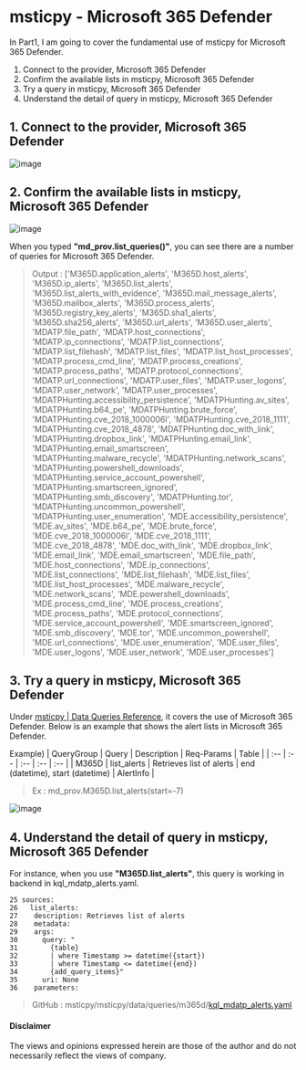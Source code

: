 # msticpy - Microsoft 365 Defender 
In Part1, I am going to cover the fundamental use of msticpy for Microsoft 365 Defender.
1. Connect to the provider, Microsoft 365 Defender
2. Confirm the available lists in msticpy, Microsoft 365 Defender
3. Try a query in msticpy, Microsoft 365 Defender
4. Understand the detail of query in msticpy, Microsoft 365 Defender

## 1. Connect to the provider, Microsoft 365 Defender
![image](https://user-images.githubusercontent.com/120234772/218461249-e3fc945d-4d49-471b-8b04-ea0bc6332d37.png)

## 2. Confirm the available lists in msticpy, Microsoft 365 Defender 
![image](https://user-images.githubusercontent.com/120234772/218461392-97fa287a-94ec-40a0-a229-5d200a963ef4.png)

  When you typed **"md_prov.list_queries()"**, you can see there are a number of queries for Microsoft 365 Defender.
> Output :
['M365D.application_alerts',
 'M365D.host_alerts',
 'M365D.ip_alerts',
 'M365D.list_alerts',
 'M365D.list_alerts_with_evidence',
 'M365D.mail_message_alerts',
 'M365D.mailbox_alerts',
 'M365D.process_alerts',
 'M365D.registry_key_alerts',
 'M365D.sha1_alerts',
 'M365D.sha256_alerts',
 'M365D.url_alerts',
 'M365D.user_alerts',
 'MDATP.file_path',
 'MDATP.host_connections',
 'MDATP.ip_connections',
 'MDATP.list_connections',
 'MDATP.list_filehash',
 'MDATP.list_files',
 'MDATP.list_host_processes',
 'MDATP.process_cmd_line',
 'MDATP.process_creations',
 'MDATP.process_paths',
 'MDATP.protocol_connections',
 'MDATP.url_connections',
 'MDATP.user_files',
 'MDATP.user_logons',
 'MDATP.user_network',
 'MDATP.user_processes',
 'MDATPHunting.accessibility_persistence',
 'MDATPHunting.av_sites',
 'MDATPHunting.b64_pe',
 'MDATPHunting.brute_force',
 'MDATPHunting.cve_2018_1000006l',
 'MDATPHunting.cve_2018_1111',
 'MDATPHunting.cve_2018_4878',
 'MDATPHunting.doc_with_link',
 'MDATPHunting.dropbox_link',
 'MDATPHunting.email_link',
 'MDATPHunting.email_smartscreen',
 'MDATPHunting.malware_recycle',
 'MDATPHunting.network_scans',
 'MDATPHunting.powershell_downloads',
 'MDATPHunting.service_account_powershell',
 'MDATPHunting.smartscreen_ignored',
 'MDATPHunting.smb_discovery',
 'MDATPHunting.tor',
 'MDATPHunting.uncommon_powershell',
 'MDATPHunting.user_enumeration',
 'MDE.accessibility_persistence',
 'MDE.av_sites',
 'MDE.b64_pe',
 'MDE.brute_force',
 'MDE.cve_2018_1000006l',
 'MDE.cve_2018_1111',
 'MDE.cve_2018_4878',
 'MDE.doc_with_link',
 'MDE.dropbox_link',
 'MDE.email_link',
 'MDE.email_smartscreen',
 'MDE.file_path',
 'MDE.host_connections',
 'MDE.ip_connections',
 'MDE.list_connections',
 'MDE.list_filehash',
 'MDE.list_files',
 'MDE.list_host_processes',
 'MDE.malware_recycle',
 'MDE.network_scans',
 'MDE.powershell_downloads',
 'MDE.process_cmd_line',
 'MDE.process_creations',
 'MDE.process_paths',
 'MDE.protocol_connections',
 'MDE.service_account_powershell',
 'MDE.smartscreen_ignored',
 'MDE.smb_discovery',
 'MDE.tor',
 'MDE.uncommon_powershell',
 'MDE.url_connections',
 'MDE.user_enumeration',
 'MDE.user_files',
 'MDE.user_logons',
 'MDE.user_network',
 'MDE.user_processes']

## 3. Try a query in msticpy, Microsoft 365 Defender
Under [msticpy | Data Queries Reference](https://msticpy.readthedocs.io/en/latest/data_acquisition/DataQueries.html#queries-for-microsoft-365-defender), it covers the use of Microsoft 365 Defender. Below is an example that shows the alert lists in Microsoft 365 Defender.

Example) 
| QueryGroup | Query | Description | Req-Params | Table | 
| :-- | :-- | :-- | :-- | :-- |
| M365D | list_alerts | Retrieves list of alerts | end (datetime), start (datetime) | AlertInfo |
> Ex : md_prov.M365D.list_alerts(start=-7)

![image](https://user-images.githubusercontent.com/120234772/218467980-43b40976-1d28-4149-824b-4e24bb17a172.png)

## 4. Understand the detail of query in msticpy, Microsoft 365 Defender
For instance, when you use **"M365D.list_alerts"**, this query is working in backend in kql_mdatp_alerts.yaml.

```
25 sources:
26   list_alerts:
27    description: Retrieves list of alerts
28    metadata:
29    args:
30      query: "
31        {table}
32        | where Timestamp >= datetime({start})
33        | where Timestamp <= datetime({end})
34        {add_query_items}"
35      uri: None
36    parameters:
 ```
> GitHub : msticpy/msticpy/data/queries/m365d/[kql_mdatp_alerts.yaml](https://github.com/microsoft/msticpy/blob/main/msticpy/data/queries/m365d/kql_mdatp_alerts.yaml)

#### Disclaimer 
The views and opinions expressed herein are those of the author and do not necessarily reflect the views of company.
